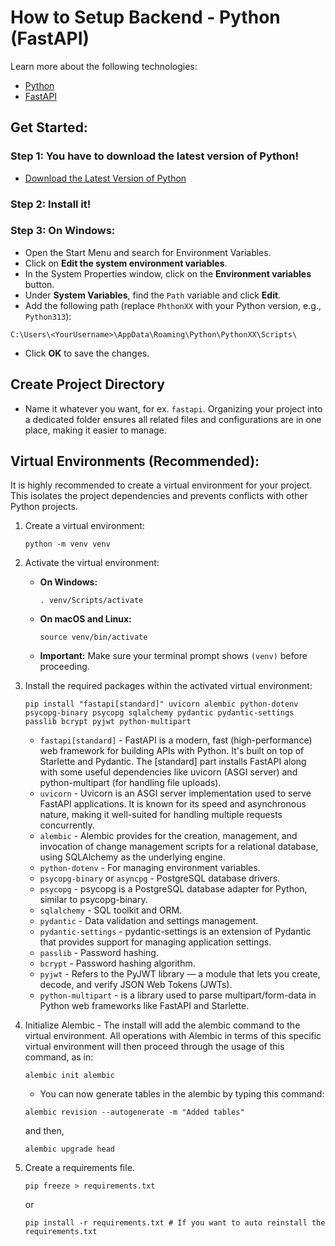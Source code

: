 # How to Setup Backend - Python (FastAPI)

Learn more about the following technologies:
- [Python](https://www.python.org/)
- [FastAPI](https://fastapi.tiangolo.com/)

## Get Started:
### Step 1: You have to download the latest version of Python!
- [Download the Latest Version of Python](https://www.python.org/downloads/)

### Step 2: Install it!

### Step 3: On Windows:
- Open the Start Menu and search for Environment Variables.
- Click on <strong>Edit the system environment variables</strong>.
- In the System Properties window, click on the <strong>Environment variables</strong> button.
- Under <strong>System Variables</strong>, find the `Path` variable and click <strong>Edit</strong>.
- Add the following path (replace `PhthonXX` with your Python version, e.g., `Python313`):

```console
C:\Users\<YourUsername>\AppData\Roaming\Python\PythonXX\Scripts\
```

- Click <strong>OK</strong> to save the changes.

## Create Project Directory
- Name it whatever you want, for ex. `fastapi`.
Organizing your project into a dedicated folder ensures all related files and configurations are in one place, making it easier to manage.

## Virtual Environments (Recommended):

It is highly recommended to create a virtual environment for your project. This isolates the project dependencies and prevents conflicts with other Python projects.

1.  Create a virtual environment:

    ```console
    python -m venv venv
    ```

2.  Activate the virtual environment:

    * **On Windows:**

        ```console
        . venv/Scripts/activate
        ```

    * **On macOS and Linux:**

        ```console
        source venv/bin/activate
        ```

    * **Important:** Make sure your terminal prompt shows `(venv)` before proceeding.

3.  Install the required packages within the activated virtual environment:

    ```console
    pip install "fastapi[standard]" uvicorn alembic python-dotenv psycopg-binary psycopg sqlalchemy pydantic pydantic-settings passlib bcrypt pyjwt python-multipart
    ```
    - `fastapi[standard]` - FastAPI is a modern, fast (high-performance) web framework for building APIs with Python. It's built on top of Starlette and Pydantic. The [standard] part installs FastAPI along with some useful dependencies like uvicorn (ASGI server) and python-multipart (for handling file uploads).
    - `uvicorn` - Uvicorn is an ASGI server implementation used to serve FastAPI applications. It is known for its speed and asynchronous nature, making it well-suited for handling multiple requests concurrently.
    - `alembic` - Alembic provides for the creation, management, and invocation of change management scripts for a relational database, using SQLAlchemy as the underlying engine.
    - `python-dotenv` - For managing environment variables.
    - `psycopg-binary` or `asyncpg` - PostgreSQL database drivers.
    - `psycopg` - psycopg is a PostgreSQL database adapter for Python, similar to psycopg-binary.
    - `sqlalchemy` - SQL toolkit and ORM.
    - `pydantic` - Data validation and settings management.
    - `pydantic-settings` - pydantic-settings is an extension of Pydantic that provides support for managing application settings.
    - `passlib` - Password hashing.
    - `bcrypt` - Password hashing algorithm.
    - `pyjwt` - Refers to the PyJWT library — a module that lets you create, decode, and verify JSON Web Tokens (JWTs).
    - `python-multipart` - is a library used to parse multipart/form-data in Python web frameworks like FastAPI and Starlette.

4. Initialize Alembic - The install will add the alembic command to the virtual environment. All operations with Alembic in terms of this specific virtual environment will then proceed through the usage of this command, as in:

    ```console
    alembic init alembic
    ```
    - You can now generate tables in the alembic by typing this command:
    ```console
    alembic revision --autogenerate -m "Added tables"
    ```
    and then,
    ```console
    alembic upgrade head
    ```

5. Create a requirements file.

    ```console
    pip freeze > requirements.txt
    ```
    or
    ```console
    pip install -r requirements.txt # If you want to auto reinstall the requirements.txt
    ```
